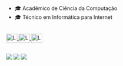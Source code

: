 - 🎓 Acadêmico de Ciência da Computação
- 🎓 Técnico em Informática para Internet

<div>
  <a href="https://github.com/Lucas31102003">
</div>
  
  <div style="display: inline_block"><br>
    <img align="center" alt="Lucas.Js" height="25" width="30" src="https://cdn.jsdelivr.net/gh/devicons/devicon/icons/html5/html5-original.svg">
    <img align="center" alt="Lucas.Js" height="25" width="30" src="https://cdn.jsdelivr.net/gh/devicons/devicon/icons/css3/css3-original.svg">
    <img align="center" alt="Lucas.Js" height="25" width="30" src="https://cdn.jsdelivr.net/gh/devicons/devicon/icons/javascript/javascript-original.svg">

  </div>

  ##
  
  <div>
    <a href=""><img src="https://img.shields.io/badge/Gmail-D14836?style=for-the-badge&logo=gmail&logoColor=white" target="blank"></a>
    <a href="" target="blank"><img src="https://img.shields.io/badge/LinkedIn-0077B5?style=for-the-badge&logo=linkedin&logoColor=white" target="blank"></a>
    <a href="" target="blank"><img src="https://img.shields.io/badge/Instagram-E4405F?style=for-the-badge&logo=instagram&logoColor=white" target="blank"></a>
  </div>
    

